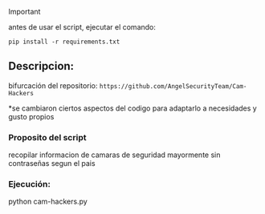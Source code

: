 > [!IMPORTANT]
antes de usar el script, ejecutar el comando:

`pip install -r requirements.txt`

## Descripcion:
bifurcación del repositorio: `https://github.com/AngelSecurityTeam/Cam-Hackers`

*se cambiaron ciertos aspectos del codigo para adaptarlo a necesidades y gusto propios

### Proposito del script

recopilar informacion de camaras de seguridad mayormente sin contraseñas segun el pais

### Ejecución:

python cam-hackers.py